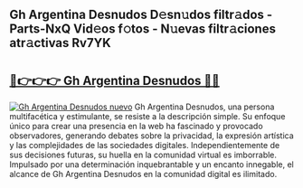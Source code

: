 ## Gh Argentina Desnudos D𝚎sn𝚞dos filtr𝚊dos - Parts-NxQ Vid𝚎os f𝚘tos - N𝚞evas filtr𝚊ciones atr𝚊ctivas Rv7YK

# <h2><a href="http://mbamds.tromn.icu/?c=Gh+Argentina+Desnudos">🔗👉👉👉 Gh Argentina Desnudos 🔗🔗</a></h2>

[![Gh Argentina Desnudos nuevo](https://i.imgur.com/pEAQMta.gif)](http://mbamds.tromn.icu/?c=Gh+Argentina+Desnudos)
Gh Argentina Desnudos, una persona multifacética y estimulante, se resiste a la descripción simple. Su enfoque único para crear una presencia en la web ha fascinado y provocado observadores, generando debates sobre la privacidad, la expresión artística y las complejidades de las sociedades digitales. Independientemente de sus decisiones futuras, su huella en la comunidad virtual es imborrable. Impulsado por una determinación inquebrantable y un encanto innegable, el alcance de Gh Argentina Desnudos en la comunidad digital es ilimitado.
